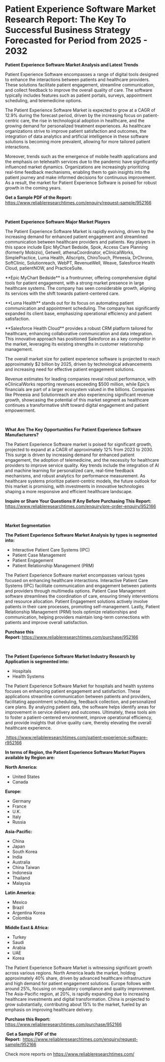 <p><h1>Patient Experience Software Market Research Report: The Key To Successful Business Strategy Forecasted for Period from 2025 - 2032</h1></p><p><strong>Patient Experience Software Market Analysis and Latest Trends</strong></p>
<p><p>Patient Experience Software encompasses a range of digital tools designed to enhance the interactions between patients and healthcare providers. These solutions facilitate patient engagement, streamline communication, and collect feedback to improve the overall quality of care. The software typically includes features such as patient portals, surveys, appointment scheduling, and telemedicine options.</p><p>The Patient Experience Software Market is expected to grow at a CAGR of 12.9% during the forecast period, driven by the increasing focus on patient-centric care, the rise in technological adoption in healthcare, and the growing demand for personalized treatment experiences. As healthcare organizations strive to improve patient satisfaction and outcomes, the integration of data analytics and artificial intelligence in these software solutions is becoming more prevalent, allowing for more tailored patient interactions. </p><p>Moreover, trends such as the emergence of mobile health applications and the emphasis on telehealth services due to the pandemic have significantly influenced market dynamics. Organizations are increasingly prioritizing real-time feedback mechanisms, enabling them to gain insights into the patient journey and make informed decisions for continuous improvement. As a result, the market for Patient Experience Software is poised for robust growth in the coming years.</p></p>
<p><strong>Get a Sample PDF of the Report:&nbsp;</strong> <a href="https://www.reliableresearchtimes.com/enquiry/request-sample/952166?utm_campaign=2891&utm_medium=2&utm_source=Github&utm_content=ia&utm_term=06032025&utm_id=patient-experience-software">https://www.reliableresearchtimes.com/enquiry/request-sample/952166</a></p>
<p>&nbsp;</p>
<p><strong>Patient Experience Software Major Market Players</strong></p>
<p><p>The Patient Experience Software Market is rapidly evolving, driven by the increasing demand for enhanced patient engagement and streamlined communication between healthcare providers and patients. Key players in this space include Epic MyChart Bedside, Spok, Access Care Planning (formerly Mobizio), Getwell, athenaCoordinator, eClinicalWorks, SimplePractice, Luma Health, Allscripts, ChiroTouch, Phreesia, DrChrono, SoftClinic, Solutionreach, WebPT, RevenueWell, Weave, Salesforce Health Cloud, patientNOW, and PracticeSuite.</p><p>**Epic MyChart Bedside** is a frontrunner, offering comprehensive digital tools for patient engagement, with a strong market presence in large healthcare systems. The company has seen considerable growth, aligning its services with the shift towards patient-centered care. </p><p>**Luma Health** stands out for its focus on automating patient communication and appointment scheduling. The company has significantly expanded its client base, emphasizing operational efficiency and patient satisfaction. </p><p>**Salesforce Health Cloud** provides a robust CRM platform tailored for healthcare, enhancing collaborative communication and data integration. This innovative approach has positioned Salesforce as a key competitor in the market, leveraging its existing strengths in customer relationship management.</p><p>The overall market size for patient experience software is projected to reach approximately $2 billion by 2025, driven by technological advancements and increasing need for effective patient engagement solutions. </p><p>Revenue estimates for leading companies reveal robust performance, with eClinicalWorks reporting revenues exceeding $500 million, while Epic’s financials are part of a larger ecosystem valued in the billions. Companies like Phreesia and Solutionreach are also experiencing significant revenue growth, showcasing the potential of this market segment as healthcare continues a transformative shift toward digital engagement and patient empowerment.</p></p>
<p>&nbsp;</p>
<p><strong>What Are The Key Opportunities For Patient Experience Software Manufacturers?</strong></p>
<p><p>The Patient Experience Software market is poised for significant growth, projected to expand at a CAGR of approximately 12% from 2023 to 2030. This surge is driven by increasing demand for enhanced patient engagement, the adoption of telemedicine, and the necessity for healthcare providers to improve service quality. Key trends include the integration of AI and machine learning for personalized care, real-time feedback mechanisms, and robust analytics for performance measurement. As healthcare systems prioritize patient-centric models, the future outlook for this market is promising, with investments in innovative technologies shaping a more responsive and efficient healthcare landscape.</p></p>
<p><strong>Inquire or Share Your Questions If Any Before Purchasing This Report:</strong> <a href="https://www.reliableresearchtimes.com/enquiry/pre-order-enquiry/952166?utm_campaign=2891&utm_medium=2&utm_source=Github&utm_content=ia&utm_term=06032025&utm_id=patient-experience-software">https://www.reliableresearchtimes.com/enquiry/pre-order-enquiry/952166</a></p>
<p>&nbsp;</p>
<p><strong>Market Segmentation</strong></p>
<p><strong>The Patient Experience Software Market Analysis by types is segmented into:</strong></p>
<p><ul><li>Interactive Patient Care Systems (IPC)</li><li>Patient Case Management</li><li>Patient Engagement</li><li>Patient Relationship Management (PRM)</li></ul></p>
<p><p>The Patient Experience Software market encompasses various types focused on enhancing healthcare interactions. Interactive Patient Care Systems (IPC) facilitate communication and engagement between patients and providers through multimedia options. Patient Case Management software streamlines the coordination of care, ensuring timely interventions and resource allocation. Patient Engagement solutions actively involve patients in their care processes, promoting self-management. Lastly, Patient Relationship Management (PRM) tools optimize relationships and communication, helping providers maintain long-term connections with patients and improve overall satisfaction.</p></p>
<p><strong>Purchase this Report:&nbsp;</strong><a href="https://www.reliableresearchtimes.com/purchase/952166?utm_campaign=2891&utm_medium=2&utm_source=Github&utm_content=ia&utm_term=06032025&utm_id=patient-experience-software">https://www.reliableresearchtimes.com/purchase/952166</a></p>
<p>&nbsp;</p>
<p><strong>The Patient Experience Software Market Industry Research by Application is segmented into:</strong></p>
<p><ul><li>Hospitals</li><li>Health Systems</li></ul></p>
<p><p>The Patient Experience Software Market for hospitals and health systems focuses on enhancing patient engagement and satisfaction. These applications streamline communication between patients and providers, facilitating appointment scheduling, feedback collection, and personalized care plans. By analyzing patient data, the software helps identify areas for improvement in service delivery and outcomes. Ultimately, these tools aim to foster a patient-centered environment, improve operational efficiency, and provide insights that drive quality care, thereby elevating the overall healthcare experience.</p></p>
<p><a href="https://www.reliableresearchtimes.com/patient-experience-software-r952166?utm_campaign=2891&utm_medium=2&utm_source=Github&utm_content=ia&utm_term=06032025&utm_id=patient-experience-software">&nbsp;https://www.reliableresearchtimes.com/patient-experience-software-r952166</a></p>
<p><strong>In terms of Region, the Patient Experience Software Market Players available by Region are:</strong></p>
<p>
    <p> <strong> North America: </strong>
        <ul>
            <li>United States</li>
            <li>Canada</li>
        </ul>
        </p> 
    <p> <strong> Europe: </strong>
        <ul>
            <li>Germany</li>
            <li>France</li>
            <li>U.K.</li>
            <li>Italy</li>
            <li>Russia</li>
        </ul>
        </p> 
    <p> <strong> Asia-Pacific: </strong>
        <ul>
            <li>China</li>
            <li>Japan</li>
            <li>South Korea</li>
            <li>India</li>
            <li>Australia</li>
            <li>China Taiwan</li>
            <li>Indonesia</li>
            <li>Thailand</li>
            <li>Malaysia</li>
        </ul>
        </p> 
    <p> <strong> Latin America: </strong>
        <ul>
            <li>Mexico</li>
            <li>Brazil</li>
            <li>Argentina Korea</li>
            <li>Colombia</li>
        </ul>
        </p> 
    <p> <strong> Middle East & Africa: </strong>
        <ul>
            <li>Turkey</li>
            <li>Saudi</li>
            <li>Arabia</li>
            <li>UAE</li>
            <li>Korea</li>
        </ul>
    </p>
    </p>
<p><p>The Patient Experience Software Market is witnessing significant growth across various regions. North America leads the market, holding approximately 40% share, driven by advanced healthcare infrastructure and high demand for patient engagement solutions. Europe follows with around 25%, focusing on regulatory compliance and quality improvement. The Asia-Pacific region, at 20%, is rapidly expanding due to increasing healthcare investments and digital transformation. China is projected to grow substantially, contributing about 15% to the market, fueled by an emphasis on improving healthcare delivery.</p></p>
<p><strong>Purchase this Report: </strong><a href="https://www.reliableresearchtimes.com/purchase/952166?utm_campaign=2891&utm_medium=2&utm_source=Github&utm_content=ia&utm_term=06032025&utm_id=patient-experience-software">https://www.reliableresearchtimes.com/purchase/952166</a></p>
<p>&nbsp;<strong>Get a Sample PDF of the Report:&nbsp;&nbsp;</strong><a href="https://www.reliableresearchtimes.com/enquiry/request-sample/952166?utm_campaign=2891&utm_medium=2&utm_source=Github&utm_content=ia&utm_term=06032025&utm_id=patient-experience-software">https://www.reliableresearchtimes.com/enquiry/request-sample/952166</a></p>
<p><strong></strong></p>
<p>Check more reports on <a href="https://www.reliableresearchtimes.com/?utm_campaign=2891&utm_medium=2&utm_source=Github&utm_content=ia&utm_term=06032025&utm_id=patient-experience-software">https://www.reliableresearchtimes.com/</a></p>